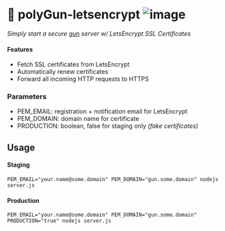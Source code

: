 # :gun: polyGun-letsencrypt ![image](https://user-images.githubusercontent.com/1423657/31971779-a18416e0-b91d-11e7-8251-42d509d50640.png)
*Simply start a secure [gun](https://github.com/amark/gun) server w/ LetsEncrypt SSL Certificates*

#### Features
* Fetch SSL certificates from LetsEncrypt
* Automatically renew certificates
* Forward all incoming HTTP requests to HTTPS

### Parameters
* PEM_EMAIL: registration + notification email for LetsEncrypt
* PEM_DOMAIN: domain name for certificate
* PRODUCTION: boolean, false for staging only _(fake certificates)_

## Usage
#### Staging
```
PEM_EMAIL="your.name@some.domain" PEM_DOMAIN="gun.some.domain" nodejs server.js
```

#### Production
```
PEM_EMAIL="your.name@some.domain" PEM_DOMAIN="gun.some.domain" PRODUCTION="true" nodejs server.js
```

